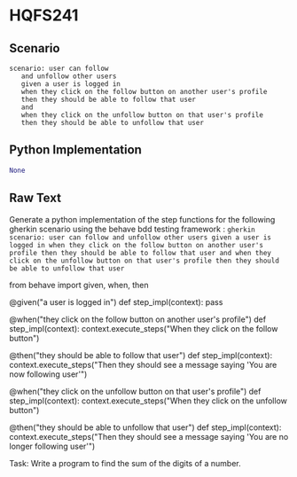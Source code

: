 # HQFS241
## Scenario
```gherkin
scenario: user can follow 
   and unfollow other users 
   given a user is logged in 
   when they click on the follow button on another user's profile 
   then they should be able to follow that user 
   and 
   when they click on the unfollow button on that user's profile 
   then they should be able to unfollow that user
```


## Python Implementation
```python
None
```


## Raw Text
Generate a python implementation of the step functions for the following gherkin scenario using the behave bdd testing framework : ```gherkin scenario: user can follow and unfollow other users given a user is logged in when they click on the follow button on another user's profile then they should be able to follow that user and when they click on the unfollow button on that user's profile then they should be able to unfollow that user ```



from behave import given, when, then

@given("a user is logged in")
def step_impl(context):
    pass

@when("they click on the follow button on another user's profile")
def step_impl(context):
    context.execute_steps("When they click on the follow button")

@then("they should be able to follow that user")
def step_impl(context):
    context.execute_steps("Then they should see a message saying 'You are now following user'")

@when("they click on the unfollow button on that user's profile")
def step_impl(context):
    context.execute_steps("When they click on the unfollow button")

@then("they should be able to unfollow that user")
def step_impl(context):
    context.execute_steps("Then they should see a message saying 'You are no longer following user'")


Task: Write a program to find the sum of the digits of a number.
